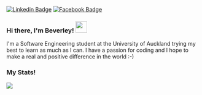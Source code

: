 [![Linkedin Badge](https://img.shields.io/badge/-LinkedIn-blue?style=flat-square&logo=Linkedin&logoColor=white&link=https://www.linkedin.com/in/beverley-sun/)](https://www.linkedin.com/in/beverley-sun/)  [![Facebook Badge](https://img.shields.io/badge/-Facebook-3b5998?style=flat-square&labelColor=3b5998&logo=facebook&logoColor=white&link=https://www.facebook.com/beverley.sun)](https://www.facebook.com/beverley.sun)

### Hi there, I'm Beverley! <img src="https://media.giphy.com/media/hvRJCLFzcasrR4ia7z/giphy.gif" width="30px"> 

I'm a Software Engineering student at the University of Auckland trying my best to learn as much as I can. I have a passion for coding and I hope to make a real and positive difference in the world :-)

### My Stats!
<img align="center" src="https://github-readme-stats.vercel.app/api/?username=beverleysun&theme=nord" />

